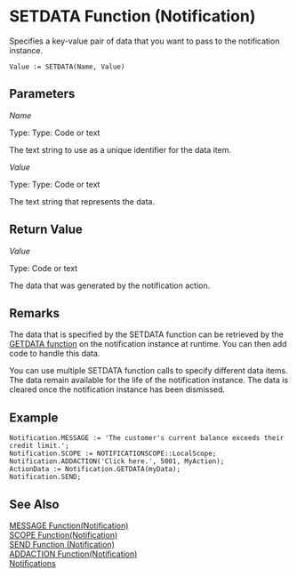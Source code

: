 <properties
                pageTitle="SETDATA Function (Notification) | Project “Madeira”"
                description="Describes the SETDATA function of the Notification data type for sending notifications"
                services=""
                documentationCenter="Madeira"
                authors="jswymer"/>

# SETDATA Function (Notification)
Specifies a key-value pair of data that you want to pass to the notification instance.

```
Value := SETDATA(Name, Value)
```

## Parameters
*Name*

Type: Type: Code or text

The text string to use as a unique identifier for the data item.

*Value*

Type: Type: Code or text

The text string that represents the data.

## Return Value
*Value*

Type: Code or text

The data that was generated by the notification action.

## Remarks
The data that is specified by the SETDATA function can be retrieved by the [GETDATA function](function-notificationgetdata.md) on the notification instance at runtime. You can then add code to handle this data.

You can use multiple SETDATA function calls to specify different data items. The data remain available for the life of the notification instance. The data is cleared once the notification instance has been dismissed.

##  Example
```
Notification.MESSAGE := 'The customer's current balance exceeds their credit limit.';
Notification.SCOPE := NOTIFICATIONSCOPE::LocalScope;
Notification.ADDACTION('Click here.', 5001, MyAction);
ActionData := Notification.GETDATA(myData);
Notification.SEND;

```
## See Also  
[MESSAGE Function(Notification)](function-notificationmessage.md)  
[SCOPE Function(Notification)](function-notificationscope.md)  
[SEND Function (Notification)](function-notificationsend.md)  
[ADDACTION Function(Notification)](function-notificationaddaction.md)  
[Notifications](notifications-developing.md)
